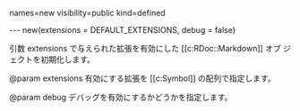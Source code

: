 names=new
visibility=public
kind=defined

--- new(extensions = DEFAULT_EXTENSIONS, debug = false)

引数 extensions で与えられた拡張を有効にした [[c:RDoc::Markdown]] オブ
ジェクトを初期化します。

@param extensions 有効にする拡張を [[c:Symbol]] の配列で指定します。

@param debug デバッグを有効にするかどうかを指定します。


